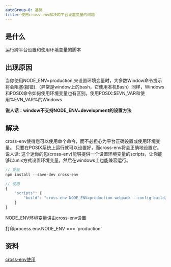 ```yaml
---
autoGroup-0: 基础
title: 使用cross-env解决跨平台设置变量的问题
---
```

## 是什么
运行跨平台设置和使用环境变量的脚本

## 出现原因
当你使用NODE_ENV=production,来设置环境变量时，大多数Window命令提示将会阻塞(报错).（异常是window上的bash，它使用本机Bash）同样，Windows和POSIX命令如何使用环境变量也有区别。使用POSIX:$EVN_VAR和使用%EVN_VAR%的Windows

**说人话：window不支持NODE_ENV=development的设置方法**

## 解决
cross-env使得您可以使用单个命令，而不必担心为平台正确设置或使用环境变量。 只要在POSIX系统上运行就可以设置好，而cross-env将会正确地设置它。
说人话: 这个迷你的包(cross-env)能够提供一个设置环境变量的scripts，让你能够以unix方式设置环境变量，然后在windows上也能兼容运行。
```js
// 安装
npm install --save-dev cross-env

// 使用
{
    "scripts": {
        "build": "cross-env NODE_ENV=production webpack --config build/webpack.config.js"
    }
}
```
NODE_ENV环境变量讲由cross-env设置

打印process.env.NODE_ENV === 'production'

## 资料
[cross-env使用](https://www.jianshu.com/p/e8ba0caa6247)
